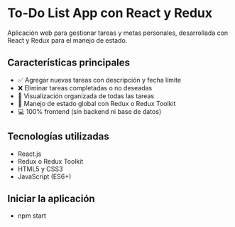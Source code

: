 # To-Do List App con React y Redux

Aplicación web para gestionar tareas y metas personales, desarrollada con React y Redux para el manejo de estado.

## Características principales

- ✅ Agregar nuevas tareas con descripción y fecha límite
- ❌ Eliminar tareas completadas o no deseadas
- 📅 Visualización organizada de todas las tareas
- 🚀 Manejo de estado global con Redux o Redux Toolkit
- 💻 100% frontend (sin backend ni base de datos)

## Tecnologías utilizadas

- React.js
- Redux o Redux Toolkit
- HTML5 y CSS3
- JavaScript (ES6+)

## Iniciar la aplicación
- npm start
